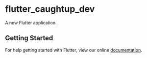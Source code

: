 # flutter_caughtup_dev

A new Flutter application.

## Getting Started

For help getting started with Flutter, view our online
[documentation](https://flutter.io/).
